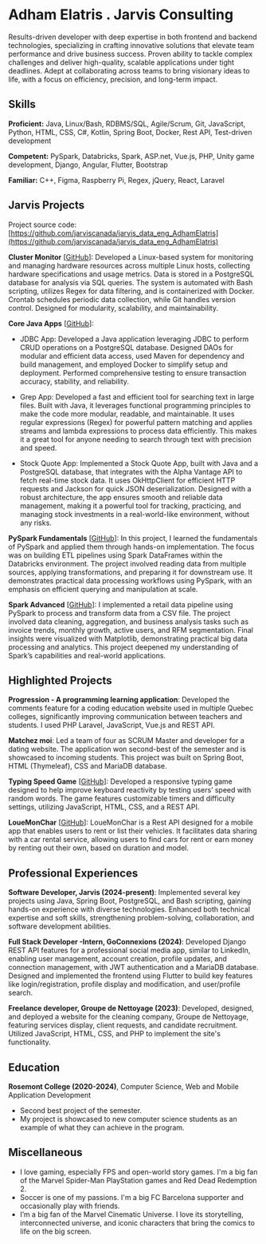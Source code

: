 # Adham Elatris . Jarvis Consulting

Results-driven developer with deep expertise in both frontend and backend technologies, specializing in crafting innovative solutions that elevate team performance and drive business success. Proven ability to tackle complex challenges and deliver high-quality, scalable applications under tight deadlines. Adept at collaborating across teams to bring visionary ideas to life, with a focus on efficiency, precision, and long-term impact.

## Skills

**Proficient:** Java, Linux/Bash, RDBMS/SQL, Agile/Scrum, Git, JavaScript, Python, HTML, CSS, C#, Kotlin, Spring Boot, Docker, Rest API, Test-driven development

**Competent:** PySpark, Databricks, Spark, ASP.net, Vue.js, PHP, Unity game development, Django, Angular, Flutter, Bootstrap

**Familiar:** C++, Figma, Raspberry Pi, Regex, jQuery, React, Laravel

## Jarvis Projects

Project source code: [https://github.com/jarviscanada/jarvis_data_eng_AdhamElatris](https://github.com/jarviscanada/jarvis_data_eng_AdhamElatris)


**Cluster Monitor** [[GitHub](https://github.com/jarviscanada/jarvis_data_eng_AdhamElatris/tree/master/linux_sql)]: Developed a Linux-based system for monitoring and managing hardware resources across multiple Linux hosts, collecting hardware specifications and usage metrics. Data is stored in a PostgreSQL database for analysis via SQL queries. The system is automated with Bash scripting, utilizes Regex for data filtering, and is containerized with Docker. Crontab schedules periodic data collection, while Git handles version control. Designed for modularity, scalability, and maintainability.

**Core Java Apps** [[GitHub](https://github.com/jarviscanada/jarvis_data_eng_AdhamElatris/tree/master/core_java)]:
      
  - JDBC App: Developed a Java application leveraging JDBC to perform CRUD operations on a PostgreSQL database. Designed DAOs for modular and efficient data access, used Maven for dependency and build management, and employed Docker to simplify setup and deployment. Performed comprehensive testing to ensure transaction accuracy, stability, and reliability.
  - Grep App: Developed a fast and efficient tool for searching text in large files. Built with Java, it leverages functional programming principles to make the code more modular, readable, and maintainable. It uses regular expressions (Regex) for powerful pattern matching and applies streams and lambda expressions to process data efficiently. This makes it a great tool for anyone needing to search through text with precision and speed.

  - Stock Quote App: Implemented a Stock Quote App, built with Java and a PostgreSQL database, that integrates with the Alpha Vantage API to fetch real-time stock data. It uses OkHttpClient for efficient HTTP requests and Jackson for quick JSON deserialization. Designed with a robust architecture, the app ensures smooth and reliable data management, making it a powerful tool for tracking, practicing, and managing stock investments in a real-world-like environment, without any risks.

**PySpark Fundamentals** [[GitHub](https://github.com/jarviscanada/jarvis_data_eng_AdhamElatris/tree/master/core_java)]: In this project, I learned the fundamentals of PySpark and applied them through hands-on implementation. The focus was on building ETL pipelines using Spark DataFrames within the Databricks environment. The project involved reading data from multiple sources, applying transformations, and preparing it for downstream use. It demonstrates practical data processing workflows using PySpark, with an emphasis on efficient querying and manipulation at scale.

**Spark Advanced** [[GitHub](https://github.com/jarviscanada/jarvis_data_eng_AdhamElatris/tree/master/core_java)]: I implemented a retail data pipeline using PySpark to process and transform data from a CSV file. The project involved data cleaning, aggregation, and business analysis tasks such as invoice trends, monthly growth, active users, and RFM segmentation. Final insights were visualized with Matplotlib, demonstrating practical big data processing and analytics. This project deepened my understanding of Spark’s capabilities and real-world applications.


## Highlighted Projects
**Progression - A programming learning application**: Developed the comments feature for a coding education website used in multiple Quebec colleges, significantly improving communication between teachers and students. I used PHP Laravel, JavaScript, Vue.js and REST API.

**Matchez moi**: Led a team of four as SCRUM Master and developer for a dating website. The application won second-best of the semester and is showcased to incoming students. This project was built on Spring Boot, HTML (Thymeleaf), CSS and MariaDB database.

**Typing Speed Game** [[GitHub](https://github.com/aelatris/TypingGame)]: Developed a responsive typing game designed to help improve keyboard reactivity by testing users’ speed with random words. The game features customizable timers and difficulty settings, utilizing JavaScript, HTML, CSS, and a REST API.

**LoueMonChar** [[GitHub](https://github.com/aelatris/Api-location-auto)]: LoueMonChar is a Rest API designed for a mobile app that enables users to rent or list their vehicles. It facilitates data sharing with a car rental service, allowing users to find cars for rent or earn money by renting out their own, based on duration and model.


## Professional Experiences

**Software Developer, Jarvis (2024-present)**: Implemented several key projects using Java, Spring Boot, PostgreSQL, and Bash scripting, gaining hands-on experience with diverse technologies. Enhanced both technical expertise and soft skills, strengthening problem-solving, collaboration, and software development abilities.

**Full Stack Developer -Intern, GoConnexions (2024)**: Developed Django REST API features for a professional social media app, similar to LinkedIn, enabling user management, account creation, profile updates, and connection management, with JWT authentication and a MariaDB database. Designed and implemented the frontend using Flutter to build key features like login/registration, profile display and modification, and user/profile search.

**Freelance developer, Groupe de Nettoyage (2023)**: Developed, designed, and deployed a website for the cleaning company, Groupe de Nettoyage, featuring services display, client requests, and candidate recruitment. Utilized JavaScript, HTML, CSS, and PHP to implement the site's functionality.


## Education
**Rosemont College (2020-2024)**, Computer Science, Web and Mobile Application Development
- Second best project of the semester.
- My project is showcased to new computer science students as an example of what they can achieve in the program.


## Miscellaneous
- I love gaming, especially FPS and open-world story games. I'm a big fan of the Marvel Spider-Man PlayStation games and Red Dead Redemption 2.
- Soccer is one of my passions. I'm a big FC Barcelona supporter and occasionally play with friends.
- I’m a big fan of the Marvel Cinematic Universe. I love its storytelling, interconnected universe, and iconic characters that bring the comics to life on the big screen.